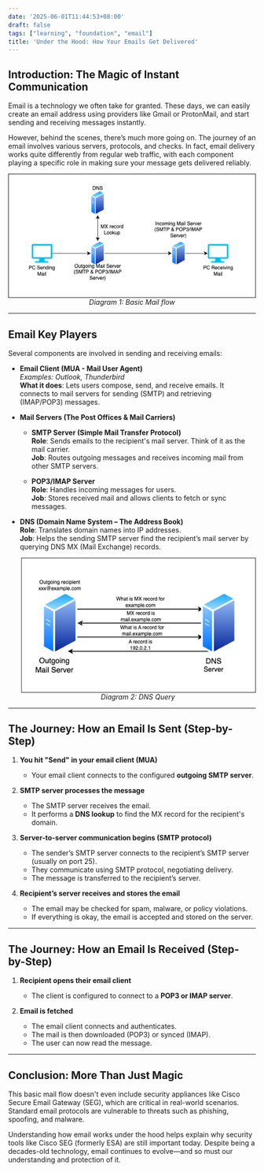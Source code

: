 ```yaml
---
date: '2025-06-01T11:44:53+08:00'
draft: false
tags: ["learning", "foundation", "email"]
title: 'Under the Hood: How Your Emails Get Delivered'
---
```


## Introduction: The Magic of Instant Communication

Email is a technology we often take for granted. These days, we can easily create an email address using providers like Gmail or ProtonMail, and start sending and receiving messages instantly.

However, behind the scenes, there’s much more going on. The journey of an email involves various servers, protocols, and checks. In fact, email delivery works quite differently from regular web traffic, with each component playing a specific role in making sure your message gets delivered reliably.

<p style="text-align: center;">
  <img src="/images/Mailflow.png" alt="Basic mail flow" style="display: block; margin-left: auto; margin-right: auto; max-width: 100%;" />
  <em>Diagram 1: Basic Mail flow</em>
</p>

---

## Email Key Players

Several components are involved in sending and receiving emails:

- **Email Client (MUA - Mail User Agent)**  
  _Examples: Outlook, Thunderbird_  
  **What it does**: Lets users compose, send, and receive emails. It connects to mail servers for sending (SMTP) and retrieving (IMAP/POP3) messages.

- **Mail Servers (The Post Offices & Mail Carriers)**  
  - **SMTP Server (Simple Mail Transfer Protocol)**  
    **Role**: Sends emails to the recipient's mail server. Think of it as the mail carrier.  
    **Job**: Routes outgoing messages and receives incoming mail from other SMTP servers.
    
  - **POP3/IMAP Server**  
    **Role**: Handles incoming messages for users.  
    **Job**: Stores received mail and allows clients to fetch or sync messages.

- **DNS (Domain Name System – The Address Book)**  
  **Role**: Translates domain names into IP addresses.  
  **Job**: Helps the sending SMTP server find the recipient’s mail server by querying DNS MX (Mail Exchange) records.

  <p style="text-align: center;">
  <img src="/images/DNS.png" alt="MXquery" style="display: block; margin-left: auto; margin-right: auto; max-width: 100%;" />
  <em>Diagram 2: DNS Query</em>
</p>

---

## The Journey: How an Email Is Sent (Step-by-Step)

1. **You hit "Send" in your email client (MUA)**  
   - Your email client connects to the configured **outgoing SMTP server**.

2. **SMTP server processes the message**  
   - The SMTP server receives the email.  
   - It performs a **DNS lookup** to find the MX record for the recipient's domain.

3. **Server-to-server communication begins (SMTP protocol)**  
   - The sender’s SMTP server connects to the recipient’s SMTP server (usually on port 25).  
   - They communicate using SMTP protocol, negotiating delivery.  
   - The message is transferred to the recipient’s server.

4. **Recipient’s server receives and stores the email**  
   - The email may be checked for spam, malware, or policy violations.  
   - If everything is okay, the email is accepted and stored on the server.

---

## The Journey: How an Email Is Received (Step-by-Step)

1. **Recipient opens their email client**  
   - The client is configured to connect to a **POP3 or IMAP server**.

2. **Email is fetched**  
   - The email client connects and authenticates.  
   - The mail is then downloaded (POP3) or synced (IMAP).  
   - The user can now read the message.

---

## Conclusion: More Than Just Magic

This basic mail flow doesn't even include security appliances like Cisco Secure Email Gateway (SEG), which are critical in real-world scenarios. Standard email protocols are vulnerable to threats such as phishing, spoofing, and malware.

Understanding how email works under the hood helps explain why security tools like Cisco SEG (formerly ESA) are still important today. Despite being a decades-old technology, email continues to evolve—and so must our understanding and protection of it.